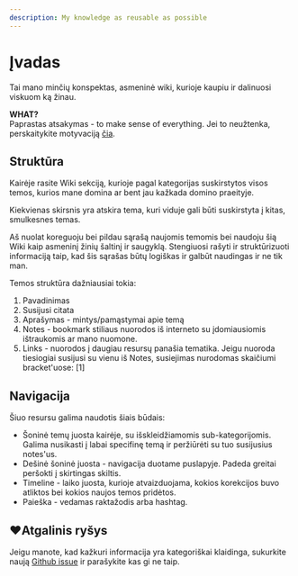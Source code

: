 ```yaml
---
description: My knowledge as reusable as possible
---
```


# Įvadas

Tai mano minčių konspektas, asmeninė wiki, kurioje kaupiu ir dalinuosi viskuom ką žinau.

**WHAT?**  
Paprastas atsakymas -  to make sense of everything. Jei to neužtenka, perskaitykite motyvaciją [čia](motyvacija.md).

## Struktūra

Kairėje rasite Wiki sekciją, kurioje pagal kategorijas suskirstytos visos temos, kurios mane domina ar bent jau kažkada domino praeityje. 

Kiekvienas skirsnis yra atskira tema, kuri viduje gali būti suskirstyta į kitas, smulkesnes temas.

Aš nuolat koreguoju bei pildau sąrašą naujomis temomis bei naudoju šią Wiki kaip asmeninį žinių šaltinį ir saugyklą. Stengiuosi rašyti ir struktūrizuoti informaciją taip, kad šis sąrašas būtų logiškas ir galbūt naudingas ir ne tik man.

Temos struktūra dažniausiai tokia:

1. Pavadinimas
2. Susijusi citata
3. Aprašymas - mintys/pamąstymai apie temą
4. Notes - bookmark stiliaus nuorodos iš interneto su įdomiausiomis ištraukomis ar mano nuomone. 
5. Links - nuorodos į daugiau resursų panašia tematika. Jeigu nuoroda tiesiogiai susijusi su vienu iš Notes, susiejimas nurodomas skaičiumi bracket'uose: \[1\]

## Navigacija

Šiuo resursu galima naudotis šiais būdais:

* Šoninė temų juosta kairėje, su išskleidžiamomis sub-kategorijomis. Galima nusikasti į labai specifinę temą ir peržiūrėti su tuo susijusius notes'us.
* Dešinė šoninė juosta - navigacija duotame puslapyje. Padeda greitai peršokti į skirtingas skiltis.
* Timeline - laiko juosta, kurioje atvaizduojama, kokios korekcijos buvo atliktos bei kokios naujos temos pridėtos.
* Paieška - vedamas raktažodis arba hashtag.

## ❤Atgalinis ryšys

Jeigu manote, kad kažkuri informacija yra kategoriškai klaidinga, sukurkite naują [Github issue](https://github.com/reanim8ed/ReA-Wiki/issues/new) ir parašykite kas gi ne taip.

